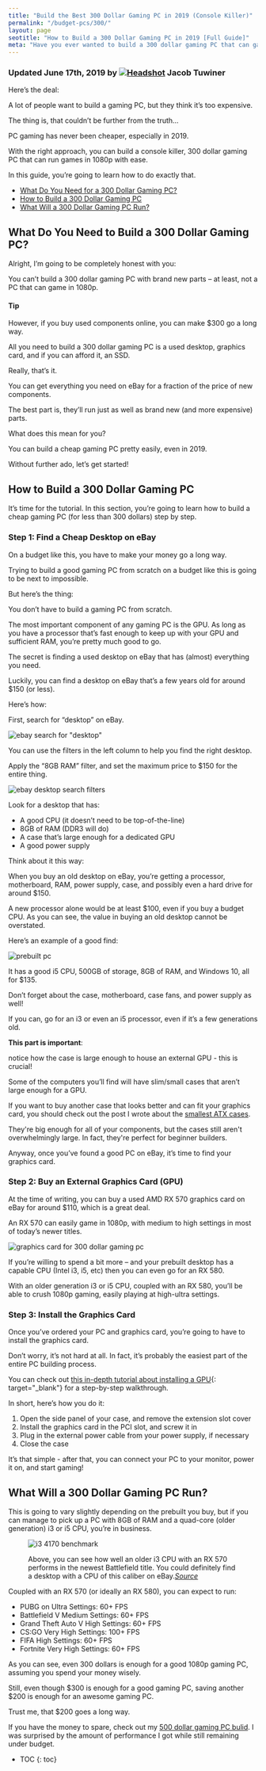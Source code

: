 ```yaml
---
title: "Build the Best 300 Dollar Gaming PC in 2019 (Console Killer)"
permalink: "/budget-pcs/300/"
layout: page
seotitle: "How to Build a 300 Dollar Gaming PC in 2019 [Full Guide]" 
meta: "Have you ever wanted to build a 300 dollar gaming PC that can game in 1080p? Today, you'll learn how to do exactly that."
---
```

<h3 class="page-subtitle">
	Updated June 17th, 2019 by 
	<a href="/about/"><img src="/img/profile/close.jpg" class="circle" alt="Headshot"></a>
	Jacob Tuwiner
</h3>

Here’s the deal: 

A lot of people want to build a gaming PC, but they think it’s too expensive. 

The thing is, that couldn’t be further from the truth… 

PC gaming has never been cheaper, especially in 2019. 

With the right approach, you can build a console killer, 300 dollar gaming PC that can run games in 1080p with ease. 

In this guide, you’re going to learn how to do exactly that.

<div class="toc-box">
<ul>
  <li><a href="#what-do-you-need-to-build-a-300-dollar-gaming-pc" id="markdown-toc-what-do-you-need-to-build-a-300-dollar-gaming-pc">What Do You Need for a 300 Dollar Gaming PC?</a></li>
  <li><a href="#how-to-build-a-300-dollar-gaming-pc">How to Build a 300 Dollar Gaming PC</a></li>
  <li><a href="#what-will-a-300-dollar-gaming-pc-run">What Will a 300 Dollar Gaming PC Run?</a></li>
</ul>
</div>

## What Do You Need to Build a 300 Dollar Gaming PC? 

Alright, I’m going to be completely honest with you: 

You can’t build a 300 dollar gaming PC with brand new parts – at least, not a PC that can game in 1080p. 

<div class="tip">
<h4 class="info-box-header">Tip<i class="box-icon-spacing fas fa-check"></i></h4>
<p>However, if you buy used components online, you can make $300 go a long way. </p>

<p>All you need to build a 300 dollar gaming PC is a used desktop, graphics card, and if you can afford it, an SSD. </p>

<p>Really, that’s it. </p>
</div>

You can get everything you need on eBay for a fraction of the price of new components.

The best part is, they’ll run just as well as brand new (and more expensive) parts. 

What does this mean for you? 

You can build a cheap gaming PC pretty easily, even in 2019. 

Without further ado, let’s get started! 

## How to Build a 300 Dollar Gaming PC 

It’s time for the tutorial. In this section, you’re going to learn how to build a cheap gaming PC (for less than 300 dollars) step by step. 

### Step 1: Find a Cheap Desktop on eBay 

On a budget like this, you have to make your money go a long way. 

Trying to build a good gaming PC from scratch on a budget like this is going to be next to impossible. 

But here’s the thing: 

You don’t have to build a gaming PC from scratch. 

The most important component of any gaming PC is the GPU. As long as you have a processor that’s fast enough to keep up with your GPU 
and sufficient RAM, you’re pretty much good to go. 

The secret is finding a used desktop on eBay that has (almost) everything you need. 

Luckily, you can find a desktop on eBay that’s a few years old for around $150 (or less). 

Here’s how: 

First, search for “desktop” on eBay. 

![ebay search for "desktop"](/img/300/ebay-search.png)

You can use the filters in the left column to help you find the right desktop. 

Apply the “8GB RAM” filter, and set the maximum price to $150 for the entire thing. 

![ebay desktop search filters](/img/300/filters.png)

Look for a desktop that has: 

* A good CPU (it doesn’t need to be top-of-the-line) 
* 8GB of RAM (DDR3 will do) 
* A case that’s large enough for a dedicated GPU 
* A good power supply 

Think about it this way: 

When you buy an old desktop on eBay, you’re getting a processor, motherboard, RAM, power supply, case, and possibly even a hard drive for around $150. 

A new processor alone would be at least $100, even if you buy a budget CPU. As you can see, the value in buying an old desktop cannot be overstated. 

Here’s an example of a good find: 

![prebuilt pc](/img/300/prebuilt-pc.png)

It has a good i5 CPU, 500GB of storage, 8GB of RAM, and Windows 10, all for $135. 

Don’t forget about the case, motherboard, case fans, and power supply as well! 

If you can, go for an i3 or even an i5 processor, even if it’s a few generations old. 

**This part is important**:

notice how the case is large enough to house an external GPU - this is crucial! 

Some of the computers you’ll find will have slim/small cases that aren’t large enough for a GPU. 

If you want to buy another case that looks better and can fit your graphics card, you should check out the post I wrote about the [smallest ATX cases](/budget-pcs/smallest-atx-cases/). 

They're big enough for all of your components, but the cases still aren't overwhelmingly large. In fact, they're perfect for beginner builders. 

Anyway, once you’ve found a good PC on eBay, it’s time to find your graphics card. 

### Step 2: Buy an External Graphics Card (GPU)

At the time of writing, you can buy a used AMD RX 570 graphics card on eBay for around $110, which is a great deal. 

An RX 570 can easily game in 1080p, with medium to high settings in most of today’s newer titles. 

![graphics card for 300 dollar gaming pc](/img/300/gpu.png)

If you’re willing to spend a bit more – and your prebuilt desktop has a capable CPU (Intel i3, i5, etc) then you can even go for an RX 580. 

With an older generation i3 or i5 CPU, coupled with an RX 580, you’ll be able to crush 1080p gaming, easily playing at high-ultra settings. 

### Step 3: Install the Graphics Card

Once you’ve ordered your PC and graphics card, you’re going to have to install the graphics card. 

Don’t worry, it’s not hard at all. In fact, it’s probably the easiest part of the entire PC building process. 

You can check out [this in-depth tutorial about installing a GPU](https://www.windowscentral.com/how-install-gpu-your-pc){: target="_blank"} for a step-by-step walkthrough. 

In short, here’s how you do it: 

1. Open the side panel of your case, and remove the extension slot cover
2. Install the graphics card in the PCI slot, and screw it in
3. Plug in the external power cable from your power supply, if necessary
4. Close the case 

It’s that simple - after that, you can connect your PC to your monitor, power it on, and start gaming!

## What Will a 300 Dollar Gaming PC Run? 

This is going to vary slightly depending on the prebuilt you buy, but if you can manage to pick up a PC with 8GB of RAM and a quad-core (older generation) i3 or i5 CPU, you’re in business.

<figure>
	<img src="/img/300/benchmark.png" alt="i3 4170 benchmark">
	<figcaption><p>Above, you can see how well an older i3 CPU with an RX 570 performs in the newest Battlefield title. You could definitely find a desktop with a CPU of this caliber on eBay.<i><a target="_blank" href="https://www.gpucheck.com/gpu/amd-radeon-rx-570/intel-core-i3-4160-3-60ghz/high#mainads">Source</a></i></p></figcaption>
</figure>

Coupled with an RX 570 (or ideally an RX 580), you can expect to run: 

* PUBG on Ultra Settings: 60+ FPS
* Battlefield V Medium Settings: 60+ FPS
* Grand Theft Auto V High Settings: 60+ FPS
* CS:GO Very High Settings: 100+ FPS
* FIFA High Settings: 60+ FPS
* Fortnite Very High Settings: 60+ FPS 

As you can see, even 300 dollars is enough for a good 1080p gaming PC, assuming you spend your money wisely. 

Still, even though $300 is enough for a good gaming PC, saving another $200 is enough for an awesome gaming PC. 

Trust me, that $200 goes a long way. 

If you have the money to spare, check out my [500 dollar gaming PC bulid](/budget-pcs/500/). I was surprised by the amount of performance I got while still remaining under budget. 

* TOC 
{: toc}